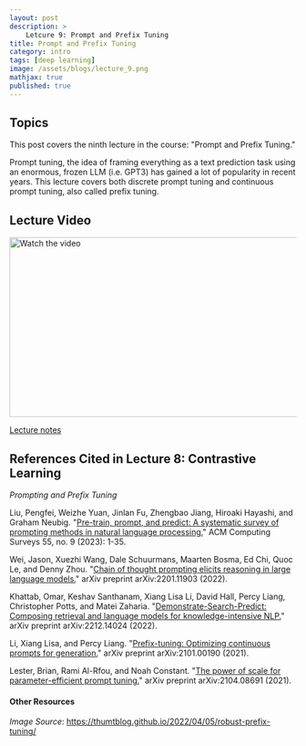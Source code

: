 ```yaml
---
layout: post
description: >
    Letcure 9: Prompt and Prefix Tuning 
title: Prompt and Prefix Tuning
category: intro
tags: [deep learning]
image: /assets/blogs/lecture_9.png
mathjax: true
published: true
---
```


## Topics

This post covers the ninth lecture in the course: "Prompt and Prefix Tuning." 

Prompt tuning, the idea of framing everything as a text prediction task using an enormous, frozen LLM (i.e. GPT3) has gained a lot of popularity in recent years. This lecture covers both discrete prompt tuning and continuous prompt tuning, also called prefix tuning. 

## Lecture Video

<a href="https://www.youtube.com/watch?v=3vb2I44zKWI&ab_channel=MelissaDell" target="_blank">
 <img src="http://img.youtube.com/vi/3vb2I44zKWI/mqdefault.jpg" alt="Watch the video" width="560" height="315" />
</a>

[Lecture notes](https://www.dropbox.com/s/umbc2xwsqaxeq0n/lecture_prompting.pdf?dl=0)


## References Cited in Lecture 8: Contrastive Learning

_Prompting and Prefix Tuning_
 
Liu, Pengfei, Weizhe Yuan, Jinlan Fu, Zhengbao Jiang, Hiroaki Hayashi, and Graham Neubig. "[Pre-train, prompt, and predict: A systematic survey of prompting methods in natural language processing.](https://dl.acm.org/doi/pdf/10.1145/3560815)" ACM Computing Surveys 55, no. 9 (2023): 1-35. 
 
Wei, Jason, Xuezhi Wang, Dale Schuurmans, Maarten Bosma, Ed Chi, Quoc Le, and Denny Zhou. "[Chain of thought prompting elicits reasoning in large language models.](https://arxiv.org/pdf/2201.11903.pdf?trk=public_post_comment-text)" arXiv preprint arXiv:2201.11903 (2022). 
 
Khattab, Omar, Keshav Santhanam, Xiang Lisa Li, David Hall, Percy Liang, Christopher Potts, and Matei Zaharia. "[Demonstrate-Search-Predict: Composing retrieval and language models for knowledge-intensive NLP.](https://arxiv.org/pdf/2212.14024.pdf)" arXiv preprint arXiv:2212.14024 (2022). 
 
Li, Xiang Lisa, and Percy Liang. "[Prefix-tuning: Optimizing continuous prompts for generation.](https://arxiv.org/pdf/2101.00190.pdf)" arXiv preprint arXiv:2101.00190 (2021). 
 
Lester, Brian, Rami Al-Rfou, and Noah Constant. "[The power of scale for parameter-efficient prompt tuning.](https://arxiv.org/pdf/2104.08691.pdf)" arXiv preprint arXiv:2104.08691 (2021).

#### Other Resources

_Image Source_: https://thumtblog.github.io/2022/04/05/robust-prefix-tuning/